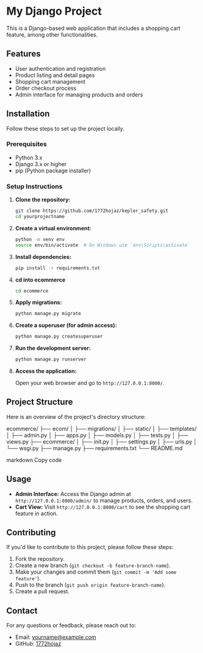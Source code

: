 # My Django Project

This is a Django-based web application that includes a shopping cart feature, among other functionalities.

## Features

- User authentication and registration
- Product listing and detail pages
- Shopping cart management
- Order checkout process
- Admin interface for managing products and orders

## Installation

Follow these steps to set up the project locally.

### Prerequisites

- Python 3.x
- Django 3.x or higher
- pip (Python package installer)

### Setup Instructions

1. **Clone the repository:**

    ```bash
    git clone https://github.com/1772hojaz/kepler_safety.git
    cd yourprojectname
    ```

2. **Create a virtual environment:**

    ```bash
    python -m venv env
    source env/bin/activate  # On Windows use `env\Scripts\activate`
    ```

3. **Install dependencies:**

    ```bash
    pip install -r requirements.txt
    ```
4. **cd into ecommerce**
    ```bash
    cd ecommerce
    ```

5. **Apply migrations:**

    ```bash
    python manage.py migrate
    ```

6. **Create a superuser (for admin access):**

    ```bash
    python manage.py createsuperuser
    ```

7. **Run the development server:**

    ```bash
    python manage.py runserver
    ```

8. **Access the application:**

    Open your web browser and go to `http://127.0.0.1:8000/`.

## Project Structure

Here is an overview of the project's directory structure:

ecommerce/
├── ecom/
│ ├── migrations/
│ ├── static/
│ ├── templates/
│ ├── admin.py
│ ├── apps.py
│ ├── models.py
│ ├── tests.py
│ ├── views.py
├── ecommerce/
│ ├── init.py
│ ├── settings.py
│ ├── urls.py
│ └── wsgi.py
├── manage.py
├── requirements.txt
└── README.md

markdown
Copy code

## Usage

- **Admin Interface:** Access the Django admin at `http://127.0.0.1:8000/admin/` to manage products, orders, and users.
- **Cart View:** Visit `http://127.0.0.1:8000/cart` to see the shopping cart feature in action.

## Contributing

If you'd like to contribute to this project, please follow these steps:

1. Fork the repository.
2. Create a new branch (`git checkout -b feature-branch-name`).
3. Make your changes and commit them (`git commit -m 'Add some feature'`).
4. Push to the branch (`git push origin feature-branch-name`).
5. Create a pull request.


## Contact

For any questions or feedback, please reach out to:

- Email: yourname@example.com
- GitHub: [1772hojaz](https://github.com/1772hojaz)


